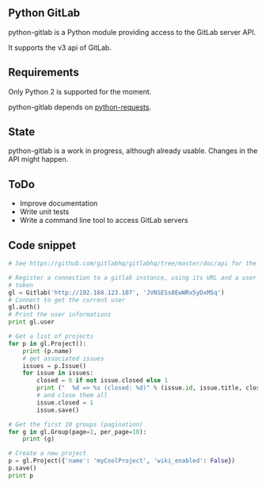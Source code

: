 ## Python GitLab

python-gitlab is a Python module providing access to the GitLab server API.

It supports the v3 api of GitLab.

## Requirements

Only Python 2 is supported for the moment.

python-gitlab depends on [python-requests](http://docs.python-requests.org/en/latest/).

## State

python-gitlab is a work in progress, although already usable. Changes in the API might happen.

## ToDo

* Improve documentation
* Write unit tests
* Write a command line tool to access GitLab servers

## Code snippet

`````python
# See https://github.com/gitlabhq/gitlabhq/tree/master/doc/api for the source.

# Register a connection to a gitlab instance, using its URL and a user private
# token
gl = Gitlab('http://192.168.123.107', 'JVNSESs8EwWRx5yDxM5q')
# Connect to get the current user
gl.auth()
# Print the user informations
print gl.user

# Get a list of projects
for p in gl.Project():
    print (p.name)
    # get associated issues
    issues = p.Issue()
    for issue in issues:
        closed = 0 if not issue.closed else 1
        print ("  %d => %s (closed: %d)" % (issue.id, issue.title, closed))
        # and close them all
        issue.closed = 1
        issue.save()

# Get the first 10 groups (pagination)
for g in gl.Group(page=1, per_page=10):
    print (g)

# Create a new project
p = gl.Project({'name': 'myCoolProject', 'wiki_enabled': False})
p.save()
print p
`````

